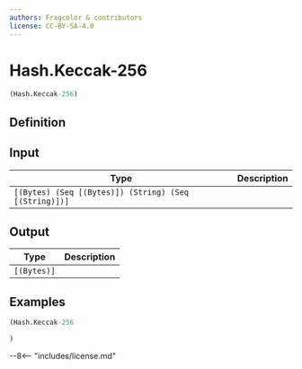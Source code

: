 ```yaml
---
authors: Fragcolor & contributors
license: CC-BY-SA-4.0
---
```



# Hash.Keccak-256

```clojure
(Hash.Keccak-256)
```


## Definition




## Input

| Type | Description |
|------|-------------|
| `[(Bytes) (Seq [(Bytes)]) (String) (Seq [(String)])]` |  |


## Output

| Type | Description |
|------|-------------|
| `[(Bytes)]` |  |


## Examples

```clojure
(Hash.Keccak-256

)
```


--8<-- "includes/license.md"
